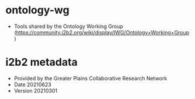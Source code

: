 # ontology-wg
 - Tools shared by the Ontology Working Group (https://community.i2b2.org/wiki/display/IWG/Ontology+Working+Group)

# i2b2 metadata
 - Provided by the Greater Plains Collaborative Research Network
 - Date 	20210623
 - Version 	20210301
